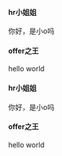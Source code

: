 <!-- chat:start -->

#### **hr小姐姐**

你好，是小o吗

#### **offer之王**

hello world

<!-- chat:end -->



<!-- chat:start -->

#### **hr小姐姐**

你好，是小o吗

#### **offer之王**

hello world

<!-- chat:end -->